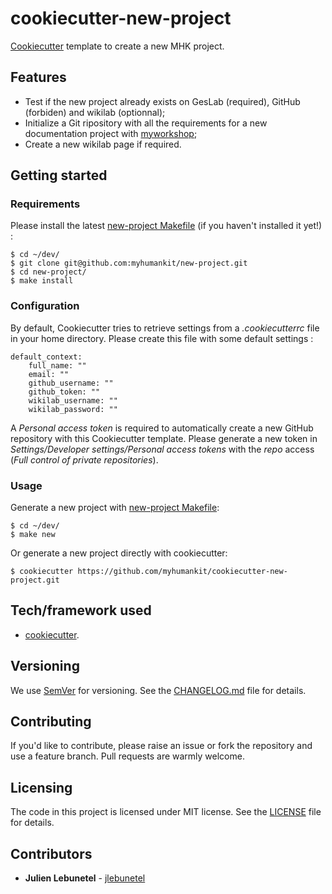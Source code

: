 # cookiecutter-new-project
[Cookiecutter](https://github.com/audreyr/cookiecutter) template to create a new MHK project.

## Features
 * Test if the new project already exists on GesLab (required), GitHub (forbiden) and wikilab (optionnal);
 * Initialize a Git ripository with all the requirements for a new documentation project with [myworkshop](https://github.com/myhumankit/myworkshop);
 * Create a new wikilab page if required.

## Getting started

### Requirements
Please install the latest [new-project Makefile](https://github.com/myhumankit/new-project) (if you haven't installed it yet!) :

```
$ cd ~/dev/
$ git clone git@github.com:myhumankit/new-project.git
$ cd new-project/
$ make install
```

### Configuration
By default, Cookiecutter tries to retrieve settings from a _.cookiecutterrc_ file in your home directory. Please create this file with some default settings :

```
default_context:
    full_name: ""
    email: ""
    github_username: ""
    github_token: ""
    wikilab_username: ""
    wikilab_password: ""
```

A _Personal access token_ is required to automatically create a new GitHub repository with this Cookiecutter template. Please generate a new token in _Settings/Developer settings/Personal access tokens_ with the _repo_ access (_Full control of private repositories_).

### Usage
Generate a new project with [new-project Makefile](https://github.com/myhumankit/new-project):

```
$ cd ~/dev/
$ make new
```

Or generate a new project directly with cookiecutter:

```
$ cookiecutter https://github.com/myhumankit/cookiecutter-new-project.git
```

## Tech/framework used
 * [cookiecutter](https://github.com/audreyr/cookiecutter).

## Versioning
We use [SemVer](http://semver.org/) for versioning. See the [CHANGELOG.md](CHANGELOG.md) file for details.

## Contributing
If you'd like to contribute, please raise an issue or fork the repository and use a feature branch. Pull requests are warmly welcome.

## Licensing
The code in this project is licensed under MIT license. See the [LICENSE](LICENSE) file for details.

## Contributors
 * **Julien Lebunetel** - [jlebunetel](https://github.com/jlebunetel)
